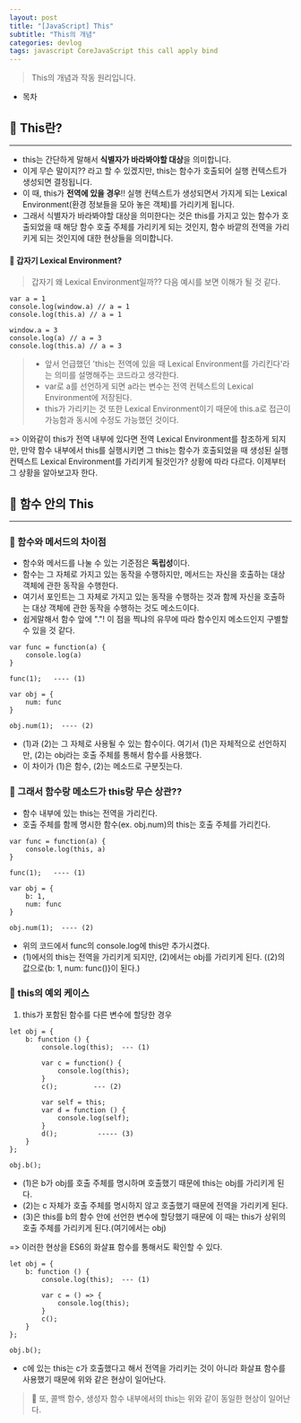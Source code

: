 ```yaml
---
layout: post
title: "[JavaScript] This"
subtitle: "This의 개념"
categories: devlog
tags: javascript CoreJavaScript this call apply bind
---
```


> This의 개념과 작동 원리입니다.

<!--more-->

- 목차

## 📌 This란?

---

- this는 간단하게 말해서 <b>식별자가 바라봐야할 대상</b>을 의미합니다.
- 이게 무슨 말이지?? 라고 할 수 있겠지만, this는 함수가 호출되어 실행 컨텍스트가 생성되면 결정됩니다.
- 이 때, this가 <b>전역에 있을 경우</b>!! 실행 컨텍스트가 생성되면서 가지게 되는 Lexical Environment(환경 정보들을 모아 놓은 객체)를 가리키게 됩니다.
- 그래서 식별자가 바라봐야할 대상을 의미한다는 것은 this를 가지고 있는 함수가 호출되었을 때 해당 함수 호출 주체를 가리키게 되는 것인지, 함수 바깥의 전역을 가리키게 되는 것인지에 대한 현상들을 의미합니다.

#### 🎈 갑자기 Lexical Environment?

> 갑자기 왜 Lexical Environment일까?? 다음 예시를 보면 이해가 될 것 같다.

```
var a = 1
console.log(window.a) // a = 1
console.log(this.a) // a = 1

window.a = 3
console.log(a) // a = 3
console.log(this.a) // a = 3
```

> - 앞서 언급했던 'this는 전역에 있을 때 Lexical Environment를 가리킨다'라는 의미를 설명해주는 코드라고 생각한다.
> - var로 a를 선언하게 되면 a라는 변수는 전역 컨텍스트의 Lexical Environment에 저장된다.
> - this가 가리키는 것 또한 Lexical Environment이기 때문에 this.a로 접근이 가능함과 동시에 수정도 가능했던 것이다.

=> 이와같이 this가 전역 내부에 있다면 전역 Lexical Environment를 참조하게 되지만, 만약 함수 내부에서 this를 실행시키면 그 this는 함수가 호출되었을 때 생성된 실행 컨텍스트 Lexical Environment를 가리키게 될것인가? 상황에 따라 다르다. 이제부터 그 상황을 알아보고자 한다.

## 📌 함수 안의 This

---

### 🌱 함수와 메서드의 차이점

- 함수와 메서드를 나눌 수 있는 기준점은 <b>독립성</b>이다.
- 함수는 그 자체로 가지고 있는 동작을 수행하지만, 메서드는 자신을 호출하는 대상 객체에 관한 동작을 수행한다.
- 여기서 포인트는 그 자체로 가지고 있는 동작을 수행하는 것과 함께 자신을 호출하는 대상 객체에 관한 동작을 수행하는 것도 메소드이다.
- 쉽게말해서 함수 앞에 "."! 이 점을 찍냐의 유무에 따라 함수인지 메소드인지 구별할 수 있을 것 같다.

```
var func = function(a) {
    console.log(a)
}

func(1);   ---- (1)

var obj = {
    num: func
}

obj.num(1);  ---- (2)
```

- (1)과 (2)는 그 자체로 사용될 수 있는 함수이다. 여기서 (1)은 자체적으로 선언하지만, (2)는 obj라는 호출 주체를 통해서 함수를 사용했다.
- 이 차이가 (1)은 함수, (2)는 메소드로 구분짓는다.

### 🌱 그래서 함수랑 메소드가 this랑 무슨 상관??

- 함수 내부에 있는 this는 전역을 가리킨다.
- 호출 주체를 함께 명시한 함수(ex. obj.num)의 this는 호출 주체를 가리킨다.

```
var func = function(a) {
    console.log(this, a)
}

func(1);   ---- (1)

var obj = {
    b: 1,
    num: func
}

obj.num(1);  ---- (2)
```

- 위의 코드에서 func의 console.log에 this만 추가시켰다.
- (1)에서의 this는 전역을 가리키게 되지만, (2)에서는 obj를 가리키게 된다. ((2)의 값으로{b: 1, num: func()}이 된다.)

### 🌱 this의 예외 케이스

1. this가 포함된 함수를 다른 변수에 할당한 경우

```
let obj = {
    b: function () {
        console.log(this);  --- (1)

        var c = function() {
            console.log(this);
        }
        c();         --- (2)

        var self = this;
        var d = function () {
            console.log(self);
        }
        d();          ----- (3)
    }
};

obj.b();
```

- (1)은 b가 obj를 호출 주체를 명시하며 호출했기 때문에 this는 obj를 가리키게 된다.
- (2)는 c 자체가 호출 주체를 명시하지 않고 호출했기 때문에 전역을 가리키게 된다.
- (3)은 this를 b의 함수 안에 선언한 변수에 할당했기 때문에 이 때는 this가 상위의 호출 주체를 가리키게 된다.(여기에서는 obj)

=> 이러한 현상을 ES6의 화살표 함수를 통해서도 확인할 수 있다.

```
let obj = {
    b: function () {
        console.log(this);  --- (1)

        var c = () => {
            console.log(this);
        }
        c();
    }
};

obj.b();
```

- c에 있는 this는 c가 호출했다고 해서 전역을 가리키는 것이 아니라 화살표 함수를 사용했기 때문에 위와 같은 현상이 일어난다.

> 🎈 또, 콜백 함수, 생성자 함수 내부에서의 this는 위와 같이 동일한 현상이 일어난다.
